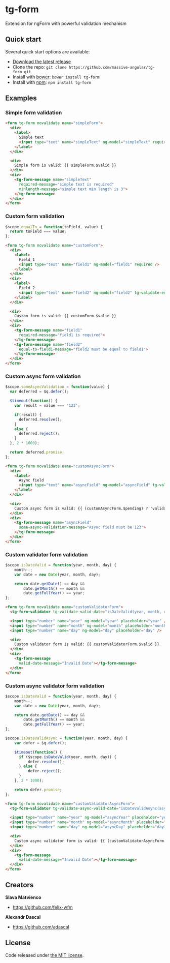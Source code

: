 # tg-form
Extension for ngForm with powerful validation mechanism

## Quick start
Several quick start options are available:

* [Download the latest release](https://github.com/massive-angular/tg-form/archive/v1.0.0.zip)
* Clone the repo: `git clone https://github.com/massive-angular/tg-form.git`
* Install with [bower](http://bower.io): `bower install tg-form`
* Install with [npm](https://npmjs.com): `npm install tg-form`

## Examples

### Simple form validation
```html
<form tg-form novalidate name="simpleForm">
  <div>
    <label>
      Simple text
      <input type="text" name="simpleText" ng-model="simpleText" required minlength="3" />
    </label>
  </div>

  <div>
    Simple form is valid: {{ simpleForm.$valid }}
  </div>
  <div>
    <tg-form-message name="simpleText"
      required-message="simple text is required"
      minlength-message="simple text min length is 3">
    </tg-form-message>
  </div>
</form>
```

### Custom form validation
```javascript
$scope.equalTo = function(toField, value) {
  return toField === value;
};
```

```html
<form tg-form novalidate name="customForm">
  <div>
    <label>
      Field 1
      <input type="text" name="field1" ng-model="field1" required />
    </label>
  </div>
  <div>
    <label>
      Field 2
      <input type="text" name="field2" ng-model="field2" tg-validate-equal-to-field1="equalTo(field1, $value)" />
    </label>
  </div>

  <div>
    Custom form is valid: {{ customForm.$valid }}
  </div>
  <div>
    <tg-form-message name="field1"
      required-message="field1 is required">
    </tg-form-message>
    <tg-form-message name="field2"
      equal-to-field1-message="field2 must be equal to field1">
    </tg-form-message>
  </div>
</form>
```

### Custom async form validation
```javascript
$scope.someAsyncValidation = function(value) {
  var deferred = $q.defer();

  $timeout(function() {
    var result = value === '123';

    if(result) {
      deferred.resolve();
    }
    else {
      deferred.reject();
    }
  }, 2 * 1000);

  return deferred.promise;
};
```

```html
<form tg-form novalidate name="customAsyncForm">
  <div>
    <label>
      Async field
      <input type="text" name="asyncField" ng-model="asyncField" tg-validate-async-some-async-validation="someAsyncValidation($value)" />
    </label>
  </div>

  <div>
    Custom async form is valid: {{ (customAsyncForm.$pending) ? 'validating...' : customAsyncForm.$valid }}
  </div>
  <div>
    <tg-form-message name="asyncField"
      some-async-validation-message="Async field must be 123">
    </tg-form-message>
  </div>
</form>
```

### Custom validator form validation
```javascript
$scope.isDateValid = function(year, month, day) {
    month--;
    var date = new Date(year, month, day);

    return date.getDate() == day &&
        date.getMonth() == month &&
        date.getFullYear() == year;
};
```

```html
<form tg-form novalidate name="customValidatorForm">
  <tg-form-validator tg-validate-valid-date="isDateValid(year, month, day)"></tg-form-validator>

  <input type="number" name="year" ng-model="year" placeholder="year" />
  <input type="number" name="month" ng-model="month" placeholder="month" />
  <input type="number" name="day" ng-model="day" placeholder="day" />

  <div>
    Custom validator form is valid: {{ customValidatorForm.$valid }}
  </div>
  <div>
    <tg-form-message
      valid-date-message="Invalid Date"></tg-form-message>
  </div>
</form>
```

### Custom async validator form validation
```javascript
$scope.isDateValid = function(year, month, day) {
    month--;
    var date = new Date(year, month, day);

    return date.getDate() == day &&
        date.getMonth() == month &&
        date.getFullYear() == year;
};

$scope.isDateValidAsync = function(year, month, day) {
    var defer = $q.defer();

    $timeout(function() {
      if ($scope.isDateValid(year, month, day)) {
          defer.resolve();
      } else {
          defer.reject();
      }
    }, 2 * 1000);

    return defer.promise;
};
```

```html
<form tg-form novalidate name="customValidatorAsyncForm">
  <tg-form-validator tg-validate-async-valid-date="isDateValidAsync(asyncYear, asyncMonth, asyncDay)"></tg-form-validator>

  <input type="number" name="year" ng-model="asyncYear" placeholder="year" />
  <input type="number" name="month" ng-model="asyncMonth" placeholder="month" />
  <input type="number" name="day" ng-model="asyncDay" placeholder="day" />

  <div>
    Custom async validator form is valid: {{ (customValidatorAsyncForm.$pending) ? 'validating...' : customValidatorAsyncForm.$valid }}
  </div>
  <div>
    <tg-form-message
      valid-date-message="Invalid Date"></tg-form-message>
  </div>
</form>
```

## Creators
**Slava Matvienco**
* <https://github.com/felix-wfm>

**Alexandr Dascal**
* <https://github.com/adascal>

## License
Code released under [the MIT license](http://spdx.org/licenses/MIT).
